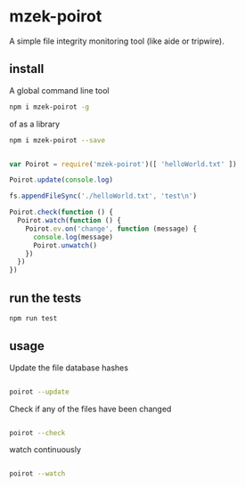 # mzek-poirot

A simple file integrity monitoring tool (like aide or tripwire).

## install

A global command line tool

```sh
npm i mzek-poirot -g
```

of as a library

```sh
npm i mzek-poirot --save
```

```js

var Poirot = require('mzek-poirot')([ 'helloWorld.txt' ])

Poirot.update(console.log)

fs.appendFileSync('./helloWorld.txt', 'test\n')

Poirot.check(function () {
  Poirot.watch(function () {
    Poirot.ev.on('change', function (message) {
      console.log(message)
      Poirot.unwatch()
    })
  })
})

```

## run the tests

```sh
npm run test
```

## usage

Update the file database hashes

```sh

poirot --update

```

Check if any of the files have been changed

```sh

poirot --check

```

watch continuously

```sh

poirot --watch

```
